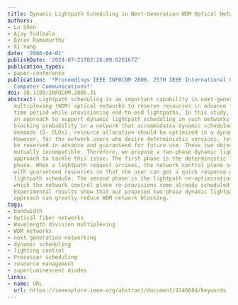 ```yaml
---
title: Dynamic Lightpath Scheduling in Next-Generation WDM Optical Networks
authors:
- Lu Shen
- Ajay Todimala
- Byrav Ramamurthy
- Xi Yang
date: '2006-04-01'
publishDate: '2024-07-21T02:26:09.025167Z'
publication_types:
- paper-conference
publication: '*Proceedings IEEE INFOCOM 2006. 25TH IEEE International Conference on
  Computer Communications*'
doi: 10.1109/INFOCOM.2006.31
abstract: Lightpath scheduling is an important capability in next-generation wavelength-division
  multiplexing (WDM) optical networks to reserve resources in advance for a specified
  time period while provisioning end-to-end lightpaths. In this study, we propose
  an approach to support dynamic lightpath scheduling in such networks. To minimize
  blocking probability in a network that accommodates dynamic scheduled lightpath
  demands (D- SLDs), resource allocation should be optimized in a dynamic manner.
  However, for the network users who desire deterministic services, resources must
  be reserved in advance and guaranteed for future use. These two objectives may be
  mutually incompatible. Therefore, we propose a two-phase dynamic lightpath scheduling
  approach to tackle this issue. The first phase is the deterministic lightpath scheduling
  phase. When a lightpath request arrives, the network control plane schedules a path
  with guaranteed resources so that the user can get a quick response with the deterministic
  lightpath schedule. The second phase is the lightpath re-optimization phase, in
  which the network control plane re-provisions some already scheduled lightpaths.
  Experimental results show that our proposed two-phase dynamic lightpath scheduling
  approach can greatly reduce WDM network blocking.
tags:
- bandwidth
- Optical fiber networks
- Wavelength division multiplexing
- WDM networks
- next generation networking
- dynamic scheduling
- lighting control
- Processor scheduling
- resource management
- superluminescent diodes
links:
- name: URL
  url: https://ieeexplore.ieee.org/abstract/document/4146684/keywords
---
```


